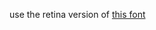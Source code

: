 use the retina version of [this font](https://github.com/ryanoasis/nerd-fonts/tree/master/patched-fonts/FiraCode)
